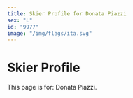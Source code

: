 ```yaml
---
title: Skier Profile for Donata Piazzi
sex: "L"
id: "9977"
image: "/img/flags/ita.svg" 
---
```


# Skier Profile

This page is for: Donata Piazzi.
    